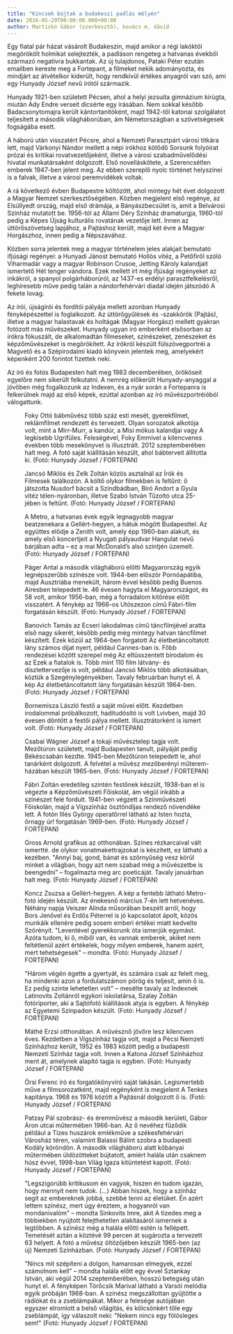 ```yaml
---
title: "Kincsek bújtak a budakeszi padlás mélyén"
date: 2016-05-29T00:00:00.000+00:00
author: Martiskó Gábor (szerkesztő), kovács m. dávid
---
```


Egy fiatal pár házat vásárolt Budakeszin, majd amikor a régi lakóktól megörökölt holmikat selejtezték, a padláson rengeteg a hatvanas évekből származó negatívra bukkantak. Az új tulajdonos, Pataki Péter ezután emailben kereste meg a Fortepant, a filmeket nekik adományozta, és mindjárt az átvételkor kiderült, hogy rendkívül értékes anyagról van szó, ami egy Hunyady József nevű írótól származik.

Hunyady 1921-ben született Pécsen, ahol a helyi jezsuita gimnázium kirúgta, miután Ady Endre verseit dicsérte egy írásában. Nem sokkal később Badacsonytomajra került kántortanítóként, majd 1942-től katonai szolgálatot teljesített a második világháborúban, ám Németországban a szövetségesek fogságába esett.

A háború után visszatért Pécsre, ahol a Nemzeti Parasztpárt városi titkára lett, majd Várkonyi Nándor mellett a népi írókhoz kötődő Sorsunk folyóirat prózai és kritikai rovatvezetőjeként, illetve a városi szabadművelődési hivatal munkatársaként dolgozott. Első novelláskötete, a Szerencsétlen emberek 1947-ben jelent meg. Az ebben szereplő nyolc történet helyszínei is a falvak, illetve a városi peremvidékek voltak.

A rá következő évben Budapestre költözött, ahol mintegy hét évet dolgozott a Magyar Nemzet szerkesztőségében. Közben megjelent első regénye, az Elsüllyedt ország, majd első drámája, a Bányászbecsület is, amit a Belvárosi Színház mutatott be. 1956-tól az Állami Déry Színház dramaturgja, 1960-tól pedig a Képes Újság kulturális rovatának vezetője lett. Innen az úttörőszövetség lapjához, a Pajtáshoz került, majd két évre a Magyar Horgászhoz, innen pedig a Népszavához.

Közben sorra jelentek meg a magyar történelem jeles alakjait bemutató ifjúsági regényei: a Hunyadi Jánost bemutató Hollós vitéz, a Petőfiről szóló Viharmadár vagy a magyar Robinson Crusoe, Jetting Károly kalandjait ismertető Hét tenger vándora. Ezek mellett írt még ifjúsági regényeket az inkákról, a spanyol polgárháborúról, az 1437-es erdélyi parasztfelkelésről, leghíresebb műve pedig talán a nándorfehérvári diadal idején játszódó A fekete lovag.

Az írói, újságírói és fordítói pályája mellett azonban Hunyady fényképészettel is foglalkozott. Az úttörőgyűlések és -szakkörök (Pajtás), illetve a magyar halastavak és holtágak (Magyar Horgász) mellett gyakran fotózott más művészeket. Hunyady ugyan író emberként elsősorban az írókra fókuszált, de alkalomadtán filmeseket, színészeket, zenészeket és képzőművészeket is megörökített. Az írókról készült fülszövegportréi a Magvető és a Szépirodalmi kiadó könyvein jelentek meg, amelyekért képenként 200 forintot fizettek neki.

Az író és fotós Budapesten halt meg 1983 decemberében, örököseit egyelőre nem sikerült felkutatni. A nemrég előkerült Hunyady-anyaggal a jövőben még fogalkozunk az Indexen, és a nyár során a Fortepanra is felkerülnek majd az első képek, ezúttal azonban az író művészportréióból válogattunk.

<figure>
<img src="/images/11859578_c8594fa94516f234db6b466ce12f1a36_wm.jpg" alt="" />
<figcaption>Foky Ottó bábművész több száz esti mesét, gyerekfilmet, reklámfilmet rendezett és tervezett. Olyan sorozatok alkotója volt, mint a Mirr-Murr, a kandúr, a Misi mókus kalandjai vagy A legkisebb Ugrifüles. Feleségével, Foky Emmivel a kilencvenes években több mesekönyvet is illusztrált. 2012 szeptemberében halt meg. A fotó saját kiállításán készült, ahol bábterveit állította ki. (Fotó: Hunyady József / FORTEPAN)</figcaption>
</figure>

<figure>
<img src="/images/11859576_874522de8c4c80826d0979df118aa4cd_wm.jpg" alt="" />
<figcaption>Jancsó Miklós és Zelk Zoltán közös asztalnál az Írók és Filmesek találkozón. A költő olykor filmekben is feltűnt: ő játszotta Nusdorf bácsit a Szindbádban, Bíró Andort a Gyula vitéz télen-nyáronban, illetve Szabó István Tűzoltó utca 25-jében is feltűnt. (Fotó: Hunyady József / FORTEPAN)</figcaption>
</figure>

<figure>
<img src="/images/11859566_6bc4730526e4e754c38f0e00ef2f590d_wm.jpg" alt="" />
<figcaption>A Metro, a hatvanas évek egyik legnagyobb magyar beatzenekara a Gellért-hegyen, a hátuk mögött Budapesttel. Az együttes elődje a Zenith volt, amely épp 1960-ban alakult, és amely első koncertjeit a Nyugati pályaudvar Hangulat nevű bárjában adta – ez a mai McDonald’s alsó szintjén üzemelt. (Fotó: Hunyady József / FORTEPAN)</figcaption>
</figure>

<figure>
<img src="/images/11859562_d074f91c52fe0c8f70e8f2400c5f61a3_wm.jpg" alt="" />
<figcaption>Páger Antal a második világháború előtti Magyarország egyik legnépszerűbb színésze volt. 1944-ben először Pornóapátiba, majd Ausztriába menekült, három évvel később pedig Buenos Airesben telepedett le. 46 évesen hagyta el Magyarországot, és 58 volt, amikor 1956-ban, még a forradalom kitörése előtt visszatért. A fénykép az 1966-os Utószezon című Fábri-film forgatásán készült. (Fotó: Hunyady József / FORTEPAN)</figcaption>
</figure>

<figure>
<img src="/images/11859586_1a73e32533f3e27298b53dba8b13f0e6_wm.jpg" alt="" />
<figcaption>Banovich Tamás az Ecseri lakodalmas című táncfilmjével aratta első nagy sikerét, később pedig még mintegy hatvan táncfilmet készített. Ezek közül az 1964-ben forgatott Az életbetáncoltatott lány számos díjat nyert, például Cannes-ban is. Főbb rendezései között szerepel még Az eltüsszentett birodalom és az Ezek a fiatalok is. Több mint 110 film látvány- és díszlettervezője is volt, például Jancsó Miklós több alkotásában, köztük a Szegénylegényekben. Tavaly februárban hunyt el. A kép Az életbetáncoltatott lány forgatásán készült 1964-ben. (Fotó: Hunyady József / FORTEPAN)</figcaption>
</figure>

<figure>
<img src="/images/11859584_217e4ebd7a7bb3f76feadbd314960961_wm.jpg" alt="" />
<figcaption>Bornemisza László festő a saját művei előtt. Kezdetben irodalommal próbálkozott, haditudósító is volt Lvivben, majd 30 évesen döntött a festői pálya mellett. Illusztrátorként is ismert volt. (Fotó: Hunyady József / FORTEPAN)</figcaption>
</figure>

<figure>
<img src="/images/11859582_0e03d2e6ad3a84d02514df303ce7d156_wm.jpg" alt="" />
<figcaption>Csabai Wágner József a tokaji művésztelep tagja volt. Mezőtúron született, majd Budapesten tanult, pályáját pedig Békéscsabán kezdte. 1945-ben Mezőtúron telepedett le, ahol tanárként dolgozott. A felvétel a művész mezőberényi műterem-házában készült 1965-ben. (Fotó: Hunyady József / FORTEPAN)</figcaption>
</figure>

<figure>
<img src="/images/11859580_e8dd5cc36be866bd174920919f8e8c3d_wm.jpg" alt="" />
<figcaption>Fábri Zoltán eredetileg szintén festőnek készült, 1938-ban el is végezte a Képzőművészeti Főiskolát, ám végül inkább a színészet felé fordult. 1941-ben végzett a Színművészeti Főiskolán, majd a Vígszínház ösztöndíjas rendező növendéke lett. A fotón Illés György operatőrrel látható az Isten hozta, őrnagy úr! forgatásán 1969-ben. (Fotó: Hunyady József / FORTEPAN)</figcaption>
</figure>

<figure>
<img src="/images/11859574_589c1e3c48df0b283e5859309aa6bc74_wm.jpg" alt="" />
<figcaption>Gross Arnold grafikus az otthonában. Színes rézkarcaival vált ismertté. de olykor vonatmakettrajzokat is készített, ez látható a kezében. "Annyi baj, gond, bánat és szörnyűség vesz körül minket a világban, hogy azt nem szabad még a művészetbe is beengedni” – fogalmazta meg arc poeticáját. Tavaly januárban halt meg. (Fotó: Hunyady József / FORTEPAN)</figcaption>
</figure>

<figure>
<img src="/images/11859572_87fd790bddac1249dab6365baf21c5ea_wm.jpg" alt="" />
<figcaption>Koncz Zsuzsa a Gellért-hegyen. A kép a fentebb látható Metro-fotó idején készült. Az énekesnő március 7-én lett hetvenéves. Néhány napja Veiszer Alinda műsorában beszélt arról, hogy Bors Jenővel és Erdős Péterrel is jó kapcsolatot ápolt, közös munkáik ellenére pedig sosem emberi értékei miatt kedvelte Szörényit. "Leventével gyerekkorunk óta ismerjük egymást. Azóta tudom, ki ő, miből van, és vannak embe­rek, akiket nem feltétlenül azért értékelek, hogy milyen emberek, hanem azért, mert tehetségesek" – mondta. (Fotó: Hunyady József / FORTEPAN)</figcaption>
</figure>

<figure>
<img src="/images/11859570_9b05acafe45ea3b2b5aa691ef6f14885_wm.jpg" alt="" />
<figcaption>"Három végén égette a gyertyát, és számára csak az felelt meg, ha mindenki azon a fordulatszámon pörög és teljesít, amin ő is. Ez pedig szinte lehetetlen volt" – mesélte tavaly az Indexnek Latinovits Zoltánról egykori iskolatársa, Szalay Zoltán fotóriporter, aki a Sajtófotó kiállítások atyja is egyben. A fénykép az Egyetemi Színpadon készült. (Fotó: Hunyady József / FORTEPAN)</figcaption>
</figure>

<figure>
<img src="/images/11859568_eadc8fde8528021b15ee8a7bd3e22f05_wm.jpg" alt="" />
<figcaption>Máthé Erzsi otthonában. A művésznő jövőre lesz kilencven éves. Kezdetben a Vígszínház tagja volt, majd a Pécsi Nemzeti Színházhoz került, 1952 és 1983 között pedig a budapesti Nemzeti Színház tagja volt. Innen a Katona József Színházhoz ment át, amelynek alapító tagja is egyben. (Fotó: Hunyady József / FORTEPAN)</figcaption>
</figure>

<figure>
<img src="/images/11859564_7d2ab590ae645111fc4884f8fc83c0b1_wm.jpg" alt="" />
<figcaption>Örsi Ferenc író és forgatókönyvíró saját lakásán. Legismertebb műve a filmsorozatként, majd regényként is megjelent A Tenkes kapitánya. 1968 és 1976 között a Pajtásnál dolgozott ő is. (Fotó: Hunyady József / FORTEPAN)</figcaption>
</figure>

<figure>
<img src="/images/11859560_a99fe9fc5df5d37cedaa49ffb1ccef0c_wm.jpg" alt="" />
<figcaption>Patzay Pál szobrász- és éremművész a második kerületi, Gábor Áron utcai műtermében 1966-ban. Az ő nevéhez fűződik például a Tízes huszárok emlékműve a székesfehérvári Városház téren, valamint Balassi Bálint szobra a budapesti Kodály köröndön. A második világháború alatt kőbányai műtermében üldözötteket bújtatott, amiért halála után csaknem húsz évvel, 1998-ban Világ Igaza kitüntetést kapott. (Fotó: Hunyady József / FORTEPAN)</figcaption>
</figure>

<figure>
<img src="/images/11859558_63cae44268abcd7022b3c8b04c8aa518_wm.jpg" alt="" />
<figcaption>"Legszigorúbb kritikusom én vagyok, hiszen én tudom igazán, hogy mennyit nem tudok. (...) Abban hiszek, hogy a színház segít az embereknek jobbá, szebbé tenni az életüket. Én azért lettem színész, mert úgy éreztem, a hogyanról van mondanivalóm" – mondta Sinkovits Imre, akit A tizedes meg a többiekben nyújtott felejthetetlen alakításáról ismernek a legtöbben. A színész még a halála előtti estén is fellépett. Temetését aztán a köztévé 99 percen át sugározta a tervezett 63 helyett. A fotó a művész öltözőjében készült 1965-ben (az új) Nemzeti Színházban. (Fotó: Hunyady József / FORTEPAN)</figcaption>
</figure>

<figure>
<img src="/images/11859556_c28a041ca5f170d7ab7ad607fccdb633_wm.jpg" alt="" />
<figcaption>"Nincs mit szépíteni a dolgon, hamarosan elmegyek, ezzel számolnom kell" – mondta halála előtt egy évvel Sztankay István, aki végül 2014 szeptemberében, hosszú betegség után hunyt el. A fényképen Törőcsik Marival látható a Varsói melódia egyik próbáján 1968-ban. A színész megszállottan gyűjtötte a rádiókat és a zseblámpákat. Mikor a felesége autójában egyszer elromlott a belső világítás, és kölcsönkért tőle egy zseblámpát, így válaszolt neki: "Nekem nincs egy fölösleges sem!" (Fotó: Hunyady József / FORTEPAN)</figcaption>
</figure>
